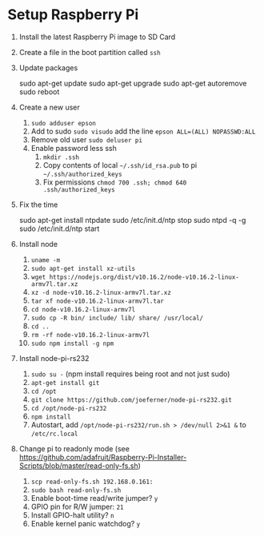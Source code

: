 # Setup Raspberry Pi

1. Install the latest Raspberry Pi image to SD Card
1. Create a file in the boot partition called `ssh`
1. Update packages

   sudo apt-get update
   sudo apt-get upgrade
   sudo apt-get autoremove
   sudo reboot

1. Create a new user
   1. `sudo adduser epson`
   1. Add to sudo `sudo visudo` add the line `epson ALL=(ALL) NOPASSWD:ALL`
   1. Remove old user `sudo deluser pi`
   1. Enable password less ssh
      1. `mkdir .ssh`
      1. Copy contents of local `~/.ssh/id_rsa.pub` to pi `~/.ssh/authorized_keys`
      1. Fix permissions `chmod 700 .ssh; chmod 640 .ssh/authorized_keys`
1. Fix the time

   sudo apt-get install ntpdate
   sudo /etc/init.d/ntp stop
   sudo ntpd -q -g
   sudo /etc/init.d/ntp start

1. Install node
   1. `uname -m`
   1. `sudo apt-get install xz-utils`
   1. `wget https://nodejs.org/dist/v10.16.2/node-v10.16.2-linux-armv7l.tar.xz`
   1. `xz -d node-v10.16.2-linux-armv7l.tar.xz`
   1. `tar xf node-v10.16.2-linux-armv7l.tar`
   1. `cd node-v10.16.2-linux-armv7l`
   1. `sudo cp -R bin/ include/ lib/ share/ /usr/local/`
   1. `cd ..`
   1. `rm -rf node-v10.16.2-linux-armv7l`
   1. `sudo npm install -g npm`
1. Install node-pi-rs232
   1. `sudo su -` (npm install requires being root and not just sudo)
   1. `apt-get install git`
   1. `cd /opt`
   1. `git clone https://github.com/joeferner/node-pi-rs232.git`
   1. `cd /opt/node-pi-rs232`
   1. `npm install`
   1. Autostart, add `/opt/node-pi-rs232/run.sh > /dev/null 2>&1 &` to `/etc/rc.local`
1. Change pi to readonly mode (see https://github.com/adafruit/Raspberry-Pi-Installer-Scripts/blob/master/read-only-fs.sh)
   1. `scp read-only-fs.sh 192.168.0.161:`
   1. `sudo bash read-only-fs.sh`
   1. Enable boot-time read/write jumper? `y`
   1. GPIO pin for R/W jumper: `21`
   1. Install GPIO-halt utility? `n`
   1. Enable kernel panic watchdog? `y`
